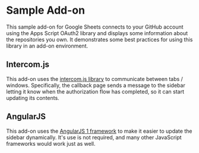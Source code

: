 # Sample Add-on

This sample add-on for Google Sheets connects to your GitHub account using the
Apps Script OAuth2 library and displays some information about the
repositories you own. It demonstrates some best practices for using this
library in an add-on environment.

## Intercom.js

This add-on uses the [intercom.js library](https://github.com/diy/intercom.js/)
to communicate between tabs / windows. Specifically, the callback page sends a
message to the sidebar letting it know when the authorization flow has
completed, so it can start updating its contents.

## AngularJS

This add-on uses the [AngularJS 1 framework](https://angularjs.org/) to make it
easier to update the sidebar dynamically. It's use is not required, and many
other JavaScript frameworks would work just as well.
